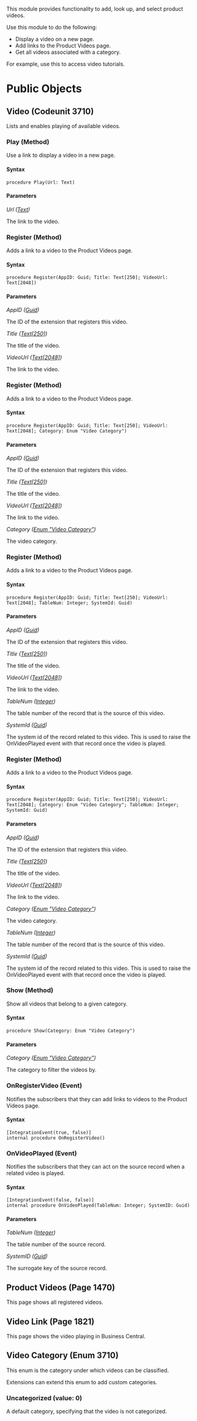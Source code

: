 This module provides functionality to add, look up, and select product videos.

Use this module to do the following:

- Display a video on a new page.
- Add links to the Product Videos page.
- Get all videos associated with a category.

For example, use this to access video tutorials.


# Public Objects
## Video (Codeunit 3710)
 Lists and enables playing of available videos.

### Play (Method) <a name="Play"></a> 
 Use a link to display a video in a new page. 

#### Syntax
```
procedure Play(Url: Text)
```
#### Parameters
*Url ([Text](https://docs.microsoft.com/en-us/dynamics365/business-central/dev-itpro/developer/methods-auto/text/text-data-type))* 

 The link to the video.

### Register (Method) <a name="Register"></a> 
 Adds a link to a video to the Product Videos page. 
 

#### Syntax
```
procedure Register(AppID: Guid; Title: Text[250]; VideoUrl: Text[2048])
```
#### Parameters
*AppID ([Guid](https://docs.microsoft.com/en-us/dynamics365/business-central/dev-itpro/developer/methods-auto/guid/guid-data-type))* 

 The ID of the extension that registers this video.

*Title ([Text[250]](https://docs.microsoft.com/en-us/dynamics365/business-central/dev-itpro/developer/methods-auto/text/text-data-type))* 

 The title of the video.

*VideoUrl ([Text[2048]](https://docs.microsoft.com/en-us/dynamics365/business-central/dev-itpro/developer/methods-auto/text/text-data-type))* 

 The link to the video.

### Register (Method) <a name="Register"></a> 
 Adds a link to a video to the Product Videos page. 
 

#### Syntax
```
procedure Register(AppID: Guid; Title: Text[250]; VideoUrl: Text[2048]; Category: Enum "Video Category")
```
#### Parameters
*AppID ([Guid](https://docs.microsoft.com/en-us/dynamics365/business-central/dev-itpro/developer/methods-auto/guid/guid-data-type))* 

 The ID of the extension that registers this video.

*Title ([Text[250]](https://docs.microsoft.com/en-us/dynamics365/business-central/dev-itpro/developer/methods-auto/text/text-data-type))* 

 The title of the video.

*VideoUrl ([Text[2048]](https://docs.microsoft.com/en-us/dynamics365/business-central/dev-itpro/developer/methods-auto/text/text-data-type))* 

 The link to the video.

*Category ([Enum "Video Category"]())* 

 The video category.

### Register (Method) <a name="Register"></a> 
 Adds a link to a video to the Product Videos page. 
 

#### Syntax
```
procedure Register(AppID: Guid; Title: Text[250]; VideoUrl: Text[2048]; TableNum: Integer; SystemId: Guid)
```
#### Parameters
*AppID ([Guid](https://docs.microsoft.com/en-us/dynamics365/business-central/dev-itpro/developer/methods-auto/guid/guid-data-type))* 

 The ID of the extension that registers this video.

*Title ([Text[250]](https://docs.microsoft.com/en-us/dynamics365/business-central/dev-itpro/developer/methods-auto/text/text-data-type))* 

 The title of the video.

*VideoUrl ([Text[2048]](https://docs.microsoft.com/en-us/dynamics365/business-central/dev-itpro/developer/methods-auto/text/text-data-type))* 

 The link to the video.

*TableNum ([Integer](https://docs.microsoft.com/en-us/dynamics365/business-central/dev-itpro/developer/methods-auto/integer/integer-data-type))* 

 The table number of the record that is the source of this video.

*SystemId ([Guid](https://docs.microsoft.com/en-us/dynamics365/business-central/dev-itpro/developer/methods-auto/guid/guid-data-type))* 

 The system id of the record related to this video. This is 
 used to raise the OnVideoPlayed event with that record once the video is 
 played.

### Register (Method) <a name="Register"></a> 
 Adds a link to a video to the Product Videos page. 
 

#### Syntax
```
procedure Register(AppID: Guid; Title: Text[250]; VideoUrl: Text[2048]; Category: Enum "Video Category"; TableNum: Integer; SystemId: Guid)
```
#### Parameters
*AppID ([Guid](https://docs.microsoft.com/en-us/dynamics365/business-central/dev-itpro/developer/methods-auto/guid/guid-data-type))* 

 The ID of the extension that registers this video.

*Title ([Text[250]](https://docs.microsoft.com/en-us/dynamics365/business-central/dev-itpro/developer/methods-auto/text/text-data-type))* 

 The title of the video.

*VideoUrl ([Text[2048]](https://docs.microsoft.com/en-us/dynamics365/business-central/dev-itpro/developer/methods-auto/text/text-data-type))* 

 The link to the video.

*Category ([Enum "Video Category"]())* 

 The video category.

*TableNum ([Integer](https://docs.microsoft.com/en-us/dynamics365/business-central/dev-itpro/developer/methods-auto/integer/integer-data-type))* 

 The table number of the record that is the source of this video.

*SystemId ([Guid](https://docs.microsoft.com/en-us/dynamics365/business-central/dev-itpro/developer/methods-auto/guid/guid-data-type))* 

 The system id of the record related to this video. This is 
 used to raise the OnVideoPlayed event with that record once the video is 
 played.

### Show (Method) <a name="Show"></a> 

 Show all videos that belong to a given category.
 

#### Syntax
```
procedure Show(Category: Enum "Video Category")
```
#### Parameters
*Category ([Enum "Video Category"]())* 

The category to filter the videos by.

### OnRegisterVideo (Event) <a name="OnRegisterVideo"></a> 
 Notifies the subscribers that they can add links to videos to the Product Videos page.

#### Syntax
```
[IntegrationEvent(true, false)]
internal procedure OnRegisterVideo()
```
### OnVideoPlayed (Event) <a name="OnVideoPlayed"></a> 
 Notifies the subscribers that they can act on the source record when a related video is played.

#### Syntax
```
[IntegrationEvent(false, false)]
internal procedure OnVideoPlayed(TableNum: Integer; SystemID: Guid)
```
#### Parameters
*TableNum ([Integer](https://docs.microsoft.com/en-us/dynamics365/business-central/dev-itpro/developer/methods-auto/integer/integer-data-type))* 

The table number of the source record.

*SystemID ([Guid](https://docs.microsoft.com/en-us/dynamics365/business-central/dev-itpro/developer/methods-auto/guid/guid-data-type))* 

The surrogate key of the source record.


## Product Videos (Page 1470)
This page shows all registered videos.


## Video Link (Page 1821)
This page shows the video playing in Business Central.


## Video Category (Enum 3710)
This enum is the category under which videos can be classified.

Extensions can extend this enum to add custom categories.

### Uncategorized (value: 0)


 A default category, specifying that the video is not categorized.
 

